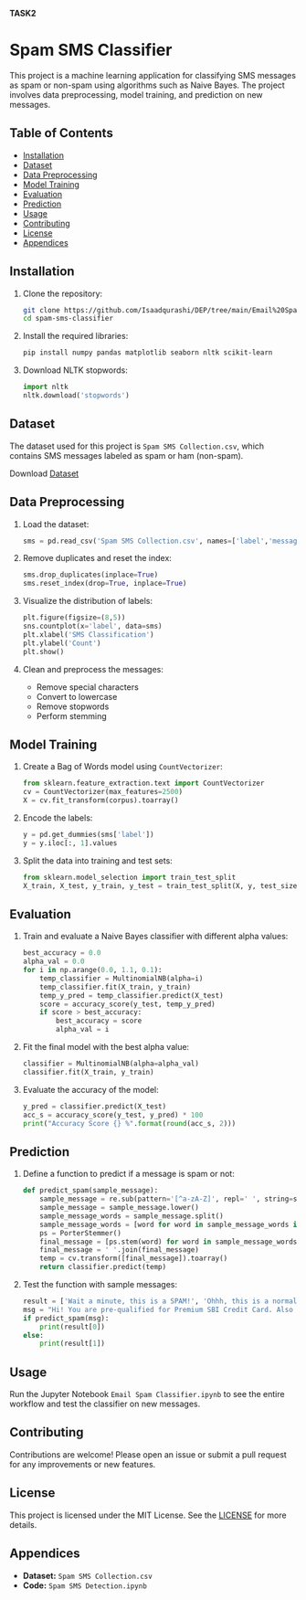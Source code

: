 **TASK2**
#
# Spam SMS Classifier

This project is a machine learning application for classifying SMS messages as spam or non-spam using algorithms such as Naive Bayes. The project involves data preprocessing, model training, and prediction on new messages.

## Table of Contents
- [Installation](#installation)
- [Dataset](https://www.kaggle.com/datasets/uciml/sms-spam-collection-dataset)
- [Data Preprocessing](#data-preprocessing)
- [Model Training](#model-training)
- [Evaluation](#evaluation)
- [Prediction](#prediction)
- [Usage](#usage)
- [Contributing](#contributing)
- [License](https://github.com/Isaadqurashi/DEP/blob/main/Email%20Spam%20Classifier/LICENSE)
- [Appendices](#appendices)

## Installation

1. Clone the repository:
    ```bash
    git clone https://github.com/Isaadqurashi/DEP/tree/main/Email%20Spam%20Classifier
    cd spam-sms-classifier
    ```

2. Install the required libraries:
    ```bash
    pip install numpy pandas matplotlib seaborn nltk scikit-learn
    ```

3. Download NLTK stopwords:
    ```python
    import nltk
    nltk.download('stopwords')
    ```

## Dataset

The dataset used for this project is `Spam SMS Collection.csv`, which contains SMS messages labeled as spam or ham (non-spam).

Download 
[Dataset](https://www.kaggle.com/datasets/uciml/sms-spam-collection-dataset)


## Data Preprocessing

1. Load the dataset:
    ```python
    sms = pd.read_csv('Spam SMS Collection.csv', names=['label','message'])
    ```

2. Remove duplicates and reset the index:
    ```python
    sms.drop_duplicates(inplace=True)
    sms.reset_index(drop=True, inplace=True)
    ```

3. Visualize the distribution of labels:
    ```python
    plt.figure(figsize=(8,5))
    sns.countplot(x='label', data=sms)
    plt.xlabel('SMS Classification')
    plt.ylabel('Count')
    plt.show()
    ```

4. Clean and preprocess the messages:
    - Remove special characters
    - Convert to lowercase
    - Remove stopwords
    - Perform stemming

## Model Training

1. Create a Bag of Words model using `CountVectorizer`:
    ```python
    from sklearn.feature_extraction.text import CountVectorizer
    cv = CountVectorizer(max_features=2500)
    X = cv.fit_transform(corpus).toarray()
    ```

2. Encode the labels:
    ```python
    y = pd.get_dummies(sms['label'])
    y = y.iloc[:, 1].values
    ```

3. Split the data into training and test sets:
    ```python
    from sklearn.model_selection import train_test_split
    X_train, X_test, y_train, y_test = train_test_split(X, y, test_size=0.20, random_state=0)
    ```

## Evaluation

1. Train and evaluate a Naive Bayes classifier with different alpha values:
    ```python
    best_accuracy = 0.0
    alpha_val = 0.0
    for i in np.arange(0.0, 1.1, 0.1):
        temp_classifier = MultinomialNB(alpha=i)
        temp_classifier.fit(X_train, y_train)
        temp_y_pred = temp_classifier.predict(X_test)
        score = accuracy_score(y_test, temp_y_pred)
        if score > best_accuracy:
            best_accuracy = score
            alpha_val = i
    ```

2. Fit the final model with the best alpha value:
    ```python
    classifier = MultinomialNB(alpha=alpha_val)
    classifier.fit(X_train, y_train)
    ```

3. Evaluate the accuracy of the model:
    ```python
    y_pred = classifier.predict(X_test)
    acc_s = accuracy_score(y_test, y_pred) * 100
    print("Accuracy Score {} %".format(round(acc_s, 2)))
    ```

## Prediction

1. Define a function to predict if a message is spam or not:
    ```python
    def predict_spam(sample_message):
        sample_message = re.sub(pattern='[^a-zA-Z]', repl=' ', string=sample_message)
        sample_message = sample_message.lower()
        sample_message_words = sample_message.split()
        sample_message_words = [word for word in sample_message_words if not word in set(stopwords.words('english'))]
        ps = PorterStemmer()
        final_message = [ps.stem(word) for word in sample_message_words]
        final_message = ' '.join(final_message)
        temp = cv.transform([final_message]).toarray()
        return classifier.predict(temp)
    ```

2. Test the function with sample messages:
    ```python
    result = ['Wait a minute, this is a SPAM!', 'Ohhh, this is a normal message.']
    msg = "Hi! You are pre-qualified for Premium SBI Credit Card. Also get Rs.500 worth Amazon Gift Card*, 10X Rewards Point* & more. Click"
    if predict_spam(msg):
        print(result[0])
    else:
        print(result[1])
    ```

## Usage

Run the Jupyter Notebook `Email Spam Classifier.ipynb` to see the entire workflow and test the classifier on new messages.

## Contributing

Contributions are welcome! Please open an issue or submit a pull request for any improvements or new features.

## License

This project is licensed under the MIT License. See the [LICENSE](ttps://github.com/Isaadqurashi/DEP/blob/main/Email%20Spam%20Classifier/LICENSE) for more details.

## Appendices

- **Dataset:** `Spam SMS Collection.csv`
- **Code:** `Spam SMS Detection.ipynb`
